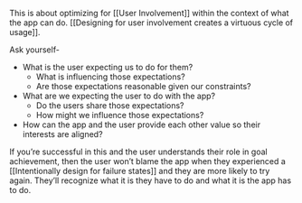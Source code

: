 ---
---

This is about optimizing for [[User Involvement]] within the context of what the app can do. [[Designing for user involvement creates a virtuous cycle of usage]].

Ask yourself- 
* What is the user expecting us to do for them?
	* What is influencing those expectations?
	* Are those expectations reasonable given our constraints?
* What are we expecting the user to do with the app?
	* Do the users share those expectations?
	* How might we influence those expectations?
* How can the app and the user provide each other value so their interests are aligned?

If you’re successful in this and the user understands their role in goal achievement, then the user won’t blame the app when they experienced a [[Intentionally design for failure states]] and they are more likely to try again. They’ll recognize what it is they have to do and what it is the app has to do. 
